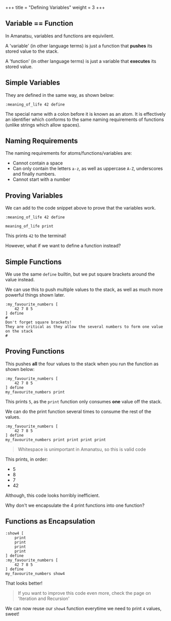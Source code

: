 +++
title = "Defining Variables"
weight = 3
+++
## Variable == Function
In Amanatsu, variables and functions are equivilent.

A 'variable' (in other language terms) is just a function that **pushes** its stored value to the stack.

A 'function' (in other language terms) is just a variable that **executes** its stored value.

## Simple Variables
They are defined in the same way, as shown below:
```amnt
:meaning_of_life 42 define
```
The special name with a colon before it is known as an atom. It is effectively an identifier which conforms to the same naming requirements of functions (unlike strings which allow spaces).
## Naming Requirements
The naming requirements for atoms/functions/variables are:
- Cannot contain a space
- Can only contain the letters `a-z`, as well as uppercase `A-Z`, underscores and finally numbers.
- Cannot start with a number
## Proving Variables
We can add to the code snippet above to prove that the variables work.
```amnt
:meaning_of_life 42 define

meaning_of_life print
```
This prints `42` to the terminal!

However, what if we want to define a function instead?
## Simple Functions
We use the same `define` builtin, but we put square brackets around the value instead.

We can use this to push multiple values to the stack, as well as much more powerful things shown later.
```amnt
:my_favourite_numbers [
    42 7 8 5
] define
#
Don't forget square brackets! 
They are critical as they allow the several numbers to form one value on the stack
#
```
## Proving Functions
This pushes **all** the four values to the stack when you run the function as shown below:
```amnt
:my_favourite_numbers [
    42 7 8 5
] define
my_favourite_numbers print
```
This prints `5`, as the `print` function only consumes **one** value off the stack.

We can do the print function several times to consume the rest of the values.
```amnt
:my_favourite_numbers [
    42 7 8 5
] define
my_favourite_numbers print print print print 
```
> Whitespace is unimportant in Amanatsu, so this is valid code

This prints, in order:
- 5
- 8
- 7
- 42

Although, this code looks horribly inefficient.

Why don't we encapsulate the 4 print functions into one function?
## Functions as Encapsulation
```amnt
:show4 [
    print
    print
    print
    print
] define
:my_favourite_numbers [
    42 7 8 5
] define
my_favourite_numbers show4
```
That looks better!
> If you want to improve this code even more, check the page on 'Iteration and Recursion'

We can now reuse our `show4` function everytime we need to print `4` values, sweet!